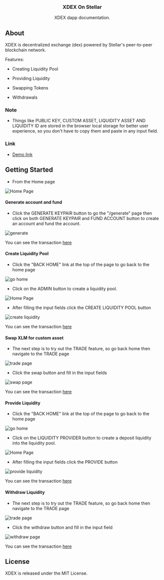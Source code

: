 <a id="readme-top"></a>

<!-- PROJECT LOGO -->
<br />
<div align="center">

  <h3 align="center">XDEX On Stellar</h3>

  <p align="center">
   XDEX dapp documentation.
  </p>
</div>

## About

<p>
    XDEX is decentralized exchange (dex) powered by Stellar's peer-to-peer blockchain network.
</p>
<p> 
    Features:
</p>

- Creating Liquidity Pool

- Providing Liquidity

- Swapping Tokens

- Withdrawals

### Note

- Things like PUBLIC KEY, CUSTOM ASSET, LIQUIDITY ASSET AND LIQUIDITY ID are stored in the browser local storage for better user experience, so you don't have to copy them and paste in any input field.

### Link

- [Demo link](https://xdex.vercel.app/)

## Getting Started

- From the Home page

![Home Page](/public/homePage.png)

#### Generate account and fund

- Click the GENERATE KEYPAIR button to go the "/generate" page then click on both GENERATE KEYPAIR and FUND ACCOUNT button to create an account and fund the account.

![generate](/public/generate.png)

You can see the transaction [here](https://stellar.expert/explorer/testnet/account/GCAQWAFUA5JXXSWDGD5UDVV7YVAPTNEAK3XV4DE6PV4DBAMCATPE2MZR)

#### Create Liquidity Pool

- Click the "BACK HOME" link at the top of the page to go back to the home page

![go home](/public/gohome.png)

- Click on the ADMIN button to create a liquidity pool.

![Home Page](/public/homePage.png)

- After filling the input fields click the CREATE LIQUIDITY POOL button

![create liquidity](/public/create.png)

You can see the transaction [here](https://stellar.expert/explorer/testnet/tx/29b002767d904c599ce4685f370068f7c71f3ae31ddc9ae58b3b5dcf4d3b1358)

#### Swap XLM for custom asset

- The next step is to try out the TRADE feature, so go back home then navigate to the TRADE page

![trade page](/public/trade.png)

- Click the swap button and fill in the input fields

![swap page](/public/swap.png)

You can see the transaction [here](https://stellar.expert/explorer/testnet/tx/e34e5beeec8413f244a0c925fe5567dc73389b5140ea23e5ece0ca8d8e87b6fa)

#### Provide Liquidity

- Click the "BACK HOME" link at the top of the page to go back to the home page

![go home](/public/gohome.png)

- Click on the LIQUIDITY PROVIDER button to create a deposit liquidity into the liquidity pool.

![Home Page](/public/homePage.png)

- After filling the input fields click the PROVIDE button

![provide liquidity](/public/provide.png)

You can see the transaction [here](https://stellar.expert/explorer/testnet/tx/840a79130a6f4f277a27cda2944442722af9ccd9dde659af052f9afa5a908a02)

#### Withdraw Liquidity

- The next step is to try out the TRADE feature, so go back home then navigate to the TRADE page

![trade page](/public/trade.png)

- Click the withdraw button and fill in the input field

![withdraw page](/public/withdraw.png)

You can see the transaction [here](https://stellar.expert/explorer/testnet/tx/7f043888715c57ec5de493c08c01a7a4d92f154cde90baebb2c601b0524f616d)

## License

XDEX is released under the MIT License.
